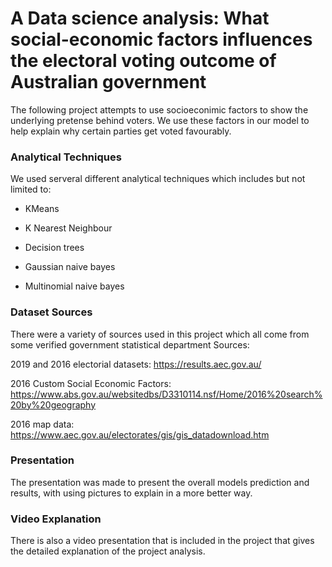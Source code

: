 # A Data science analysis: What social-economic factors influences the electoral voting outcome of Australian government

The following project attempts to use socioeconimic factors to show the underlying pretense behind voters. We use these factors in our model to help explain why certain parties get voted favourably. 

### Analytical Techniques

We used serveral different analytical techniques which includes but not limited to:

- KMeans 

- K Nearest Neighbour

- Decision trees

- Gaussian naive bayes

- Multinomial naive bayes

### Dataset Sources

There were a variety of sources used in this project which all come from some verified government statistical department
Sources:

2019 and 2016 electorial datasets: https://results.aec.gov.au/

2016 Custom Social Economic Factors: https://www.abs.gov.au/websitedbs/D3310114.nsf/Home/2016%20search%20by%20geography

2016 map data: https://www.aec.gov.au/electorates/gis/gis_datadownload.htm

### Presentation

The presentation was made to present the overall models prediction and results, with using pictures to explain in a more better way.

### Video Explanation

There is also a video presentation that is included in the project that gives the detailed explanation of the project analysis.







